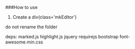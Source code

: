 ###How to use
1. Create a div(class='mkEditor')


do not rename the folder

deps:
marked.js
highlight.js
jquery
requirejs
bootstrap
font-awesome.min.css